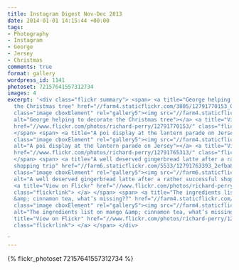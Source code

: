 ```yaml
---
title: Instagram Digest Nov-Dec 2013
date: 2014-01-01 14:15:44 +00:00
tags:
- Photography
- Instagram
- George
- Jersey
- Christmas
comments: true
format: gallery
wordpress_id: 1141
photoset: 72157641557312734
images: 4
excerpt: '<div class="flickr summary"> <span> <a title="George helping to decorate
  the Christmas tree" href="//farm4.staticflickr.com/3805/12791770153_0ced00926d_b.jpg"
  class="image cboxElement" rel="gallery5"><img src="//farm4.staticflickr.com/3805/12791770153_0ced00926d_q.jpg"
  alt="George helping to decorate the Christmas tree"></a> <a title="View on Flickr"
  href="//www.flickr.com/photos/richard-perry/12791770153/" class="flickrlink"> </a>
  </span> <span> <a title="A poi display at the lantern parade on Jersey" href="//farm4.staticflickr.com/3669/12791765313_7f276feb78_b.jpg"
  class="image cboxElement" rel="gallery5"><img src="//farm4.staticflickr.com/3669/12791765313_7f276feb78_q.jpg"
  alt="A poi display at the lantern parade on Jersey"></a> <a title="View on Flickr"
  href="//www.flickr.com/photos/richard-perry/12791765313/" class="flickrlink"> </a>
  </span> <span> <a title="A well deserved gingerbread latte after a rather successful
  shopping trip" href="//farm6.staticflickr.com/5533/12791763393_2efba8f6c0_b.jpg"
  class="image cboxElement" rel="gallery5"><img src="//farm6.staticflickr.com/5533/12791763393_2efba8f6c0_q.jpg"
  alt="A well deserved gingerbread latte after a rather successful shopping trip"></a>
  <a title="View on Flickr" href="//www.flickr.com/photos/richard-perry/12791763393/"
  class="flickrlink"> </a> </span> <span> <a title="The ingredients list on mango
  &amp; cinnamon tea, what’s missing??" href="//farm4.staticflickr.com/3704/12791772513_95fa781ab7_b.jpg"
  class="image cboxElement" rel="gallery5"><img src="//farm4.staticflickr.com/3704/12791772513_95fa781ab7_q.jpg"
  alt="The ingredients list on mango &amp; cinnamon tea, what’s missing??"></a> <a
  title="View on Flickr" href="//www.flickr.com/photos/richard-perry/12791772513/"
  class="flickrlink"> </a> </span> </div>

'
---
```


{% flickr_photoset 72157641557312734 %}